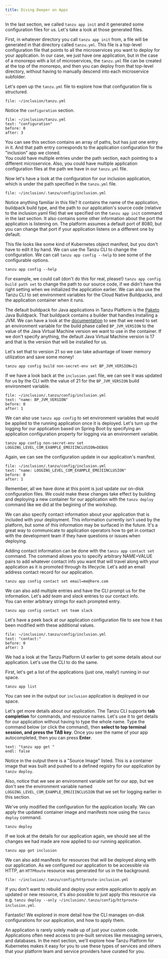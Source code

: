 ```yaml
---
title: Diving Deeper on Apps
---
```

In the last section, we called `tanzu app init` and it generated some configuration files for us. Let's take a look at those generated files.

First, in whatever directory you call `tanzu app init` from, a file will be generated in that directory called `tanzu.yml`. This file is a top-level configuration file that points to all the microservices you want to deploy for your application. 
In our case, we just have one application, but in the case of a monorepo with a lot of microservices, the `tanzu.yml` file can be created at the top of the monorepo, and then you can deploy from that top-level directory, without having to manually descend into each microservice subfolder.  

Let's open up the `tanzu.yml` file to explore how that configuration file is structured.
```editor:open-file
file: ~/inclusion/tanzu.yml
```

Notice the `configuration` section.
```editor:select-matching-text
file: ~/inclusion/tanzu.yml
text: "configuration"
before: 0
after: 3
```
You can see this section contains an array of paths, but has just one entry in it. And that path entry corresponds to the application configuration for the "inclusion" app we cloned.  
You could have multiple entries under the path section, each pointing to a different microservice.  Also, you could have multiple application configuration files at the path we have in our `tanzu.yml` file.

Now let's have a look at the configuration for our inclusion application, which is under the path specified in the `tanzu.yml` file.
```editor:open-file
file: ~/inclusion/.tanzu/config/inclusion.yml
```
Notice anything familiar in this file? 
It contains the name of the application, buildpack build type, and the path to our application's source code (relative to the inclusion.yaml file) that we specified on the `tanzu app init` command in the last section. 
It also contains some other information about the port the application is listening on. The platform assumes a default port of 8080, but you can change that port if your application listens on a different one by default.

This file looks like some kind of Kubernetes object manifest, but you don't have to edit it by hand. We can use the Tanzu CLI to change the configuration.
We can call `tanzu app config --help` to see some of the configurable options.
```execute
tanzu app config --help
```
For example, we could call (don't do this for real, please!) `tanzu app config build path set` to change the path to our source code, if we didn't have the right setting when we initialized the application earlier. 
We can also use the Tanzu CLI to set environment variables for the Cloud Native Buildpacks, and the application container when it runs.  

The default buildpack for Java applications in Tanzu Platform is the [Paketo](https://paketo.io/) Java Buildpack. That buildpack contains a builder that handles installing a JVM. We can have a look at the [documentation](https://paketo.io/docs/howto/java/#install-a-specific-jvm-version) to see that we need to set an environment variable for the build phase called `BP_JVM_VERSION` to the value of the Java Virtual Machine version we want to use in the container.  If we don't specify anything, the default Java Virtual Machine version is 17 and that is the version that will be installed for us.

 Let's set that to version 21 so we can take advantage of lower memory utilization and save some money!
```execute
tanzu app config build non-secret-env set BP_JVM_VERSION=21
```

If we have a look back at the `inclusion.yaml` file, we can see it was updated for us by the CLI with the value of 21 for the `BP_JVM_VERSION` build environment variable.
```editor:select-matching-text
file: ~/inclusion/.tanzu/config/inclusion.yml
text: "name: BP_JVM_VERSION"
before: 0
after: 1
```

We can also use `tanzu app config` to set environment variables that would be applied to the running application once it is deployed.  Let's turn up the logging for our application based on Spring Boot by specifying an application configuration property for logging via an environment variable.
```execute
tanzu app config non-secret-env set LOGGING_LEVEL_COM_EXAMPLE_EMOJIINCLUSION=DEBUG
```
Again, we can see the configuration update in our application's manifest.
```editor:select-matching-text
file: ~/inclusion/.tanzu/config/inclusion.yml
text: "name: LOGGING_LEVEL_COM_EXAMPLE_EMOJIINCLUSION"
before: 0
after: 1
```

Remember, all we have done at this point is just update our on-disk configuration files.  We could make these changes take effect by building and deploying a new container for our application with the `tanzu deploy` command like we did at the begining of the workshop.

We can also specify contact information about your application that is included with your deployment.  This information currently isn't used by the platform, but some of this information may be surfaced in the future.  It's a great way to communicate to application operators how to get in contact with the development team if they have questions or issues when deploying.

Adding contact information can be done with the `tanzu app contact set` command. The command allows you to specify arbitrary NAME=VALUE pairs to add whatever contact info you want that will travel along with your application as it is promoted through its lifecycle.  Let's add an email address contact record for our application.
```execute
tanzu app config contact set email=me@here.com
```

We can also add multiple entries and have the CLI prompt us for the information. Let's add *team* and *slack* entries to our contact info.  
You can enter arbitrary strings for each prompted entry.
```execute
tanzu app config contact set team slack
```

Let's have a peek back at our application configuration file to see how it has been modified with these additional values.
```editor:select-matching-text
file: ~/inclusion/.tanzu/config/inclusion.yml
text: "contact:"
before: 0
after: 3
```

We had a look at the Tanzu Platform UI earlier to get some details about our application. Let's use the CLI to do the same.  

First, let's get a list of the applications (just one, really!) running in our space.
```execute
tanzu app list
```
You can see in the output our `inclusion` application is deployed in our space. 

Let's get more details about our application. The Tanzu CLI supports **tab completion** for commands, and resource names. Let's use it to get details for our application without having to type the whole name.  Type the command below (or click the command), then **select to top terminal session, and press the TAB key**.  Once you see the name of your app autocompleted, then you can press **Enter**. 
```terminal:input
text: "tanzu app get "
endl: false
```

Notice in the output there is a "Source Image" listed. This is a container image that was built and pushed to a defined registry for our application by `tanzu deploy`. 

Also, notice that we see an environment variable set for our app, but we don't see the environment variable named `LOGGING_LEVEL_COM_EXAMPLE_EMOJIINCLUSION` that we set for logging earlier in this section.

We've only modified the configuration for the application locally. We can apply the updated container image and manifests now using the `tanzu deploy` command.
```execute
tanzu deploy
```
If we look at the details for our application again, we should see all the changes we had made are now applied to our running application.
```execute
tanzu app get inclusion
```

We can also add manifests for resources that will be deployed along with our application. As we configured our application to be accessible via HTTP, an `HTTPRoute` resource was generated for us in the background. 
```editor:open-file
file: ~/inclusion/.tanzu/config/httproute-inclusion.yml
```
If you don't want to rebuild and deploy your entire application to apply an updated or new resource, it's also possible to just apply this resource via e.g. `tanzu deploy --only ~/inclusion/.tanzu/config/httproute-inclusion.yml`.

Fantastic! We explored in more detail how the CLI manages on-disk configurations for our application, and how to apply them.

An application is rarely solely made up of just your custom code.  Applications often need access to pre-built services like messaging servers, and databases.  In the next section, we'll explore how Tanzu Platform for Kubernetes makes it easy for you to use these types of services and others that your platform team and service providers have curated for you.